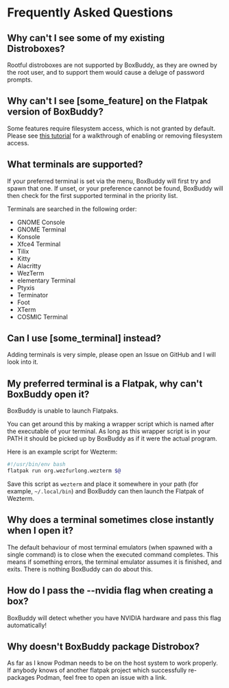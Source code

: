 # Frequently Asked Questions

## Why can't I see some of my existing Distroboxes?
Rootful distroboxes are not supported by BoxBuddy, as they are owned by the root user, and to support them would cause a deluge of password prompts.

## Why can't I see [some_feature] on the Flatpak version of BoxBuddy?
Some features require filesystem access, which is not granted by default. Please see [this tutorial](/BoxBuddyRS/tips) for a walkthrough of enabling or removing filesystem access.

## What terminals are supported?
If your preferred terminal is set via the menu, BoxBuddy will first try and spawn that one. If unset, or your preference cannot be found, BoxBuddy will then check for the first supported terminal in the priority list.

Terminals are searched in the following order:

- GNOME Console
- GNOME Terminal
- Konsole
- Xfce4 Terminal
- Tilix
- Kitty
- Alacritty
- WezTerm
- elementary Terminal
- Ptyxis
- Terminator
- Foot
- XTerm
- COSMIC Terminal

## Can I use [some_terminal] instead?
Adding terminals is very simple, please open an Issue on GitHub and I will look into it.

## My preferred terminal is a Flatpak, why can't BoxBuddy open it?
BoxBuddy is unable to launch Flatpaks.

You can get around this by making a wrapper script which is named after the executable of your terminal. As long as this wrapper script is in your PATH it should be picked up by BoxBuddy as if it were the actual program.

Here is an example script for Wezterm:

```bash
#!/usr/bin/env bash
flatpak run org.wezfurlong.wezterm $@
```

Save this script as `wezterm` and place it somewhere in your path (for example, `~/.local/bin`) and BoxBuddy can then launch the Flatpak of Wezterm.

## Why does a terminal sometimes close instantly when I open it?
The default behaviour of most terminal emulators (when spawned with a single command) is to close when the executed command completes. This means if something errors, the terminal emulator assumes it is finished, and exits. There is nothing BoxBuddy can do about this.

## How do I pass the --nvidia flag when creating a box?
BoxBuddy will detect whether you have NVIDIA hardware and pass this flag automatically!

## Why doesn't BoxBuddy package Distrobox?
As far as I know Podman needs to be on the host system to work properly. If anybody knows of another flatpak project which successfully re-packages Podman, feel free to open an issue with a link.
